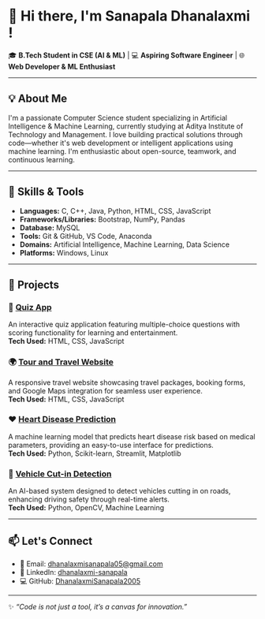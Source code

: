# 👋 Hi there, I'm Sanapala Dhanalaxmi !

🎓 **B.Tech Student in CSE (AI & ML)** | 💻 **Aspiring Software Engineer** | 🌐 **Web Developer & ML Enthusiast**

---

## 💡 About Me

I'm a passionate Computer Science student specializing in Artificial Intelligence & Machine Learning, currently studying at Aditya Institute of Technology and Management. I love building practical solutions through code—whether it's web development or intelligent applications using machine learning. I'm enthusiastic about open-source, teamwork, and continuous learning.

---

## 🔧 Skills & Tools

- **Languages:** C, C++, Java, Python, HTML, CSS, JavaScript  
- **Frameworks/Libraries:** Bootstrap, NumPy, Pandas  
- **Database:** MySQL  
- **Tools:** Git & GitHub, VS Code, Anaconda  
- **Domains:** Artificial Intelligence, Machine Learning, Data Science  
- **Platforms:** Windows, Linux

---

## 🚀 Projects

### 📝 [Quiz App](https://github.com/DhanalaxmiSanapala2005/Quiz-App)  
An interactive quiz application featuring multiple-choice questions with scoring functionality for learning and entertainment.  
**Tech Used:** HTML, CSS, JavaScript

### 🌍 [Tour and Travel Website](https://github.com/DhanalaxmiSanapala2005/Tour-and-travel-website)  
A responsive travel website showcasing travel packages, booking forms, and Google Maps integration for seamless user experience.  
**Tech Used:** HTML, CSS, JavaScript

### ❤️ [Heart Disease Prediction](https://github.com/DhanalaxmiSanapala2005/Heart-Disease-Prediction)  
A machine learning model that predicts heart disease risk based on medical parameters, providing an easy-to-use interface for predictions.  
**Tech Used:** Python, Scikit-learn, Streamlit, Matplotlib

### 🚗 [Vehicle Cut-in Detection](https://github.com/DhanalaxmiSanapala2005/Vehicle-Cut-in-Detection)  
An AI-based system designed to detect vehicles cutting in on roads, enhancing driving safety through real-time alerts.  
**Tech Used:** Python, OpenCV, Machine Learning

---

## 📫 Let's Connect

- 📧 Email: [dhanalaxmisanapala05@gmail.com](mailto:dhanalaxmisanapala05@gmail.com)  
- 🔗 LinkedIn: [dhanalaxmi-sanapala](https://www.linkedin.com/in/dhanalaxmi-sanapala-2877b9315)  
- 💻 GitHub: [DhanalaxmiSanapala2005](https://github.com/DhanalaxmiSanapala2005)

---

✨ *“Code is not just a tool, it’s a canvas for innovation.”*
